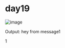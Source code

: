 # day19


![image](https://github.com/mmyh147/day19/assets/61750916/dde88069-78a7-44fb-a9f6-878267d51924)

Output:
hey from message1

1
